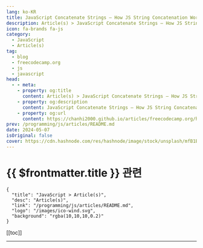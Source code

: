 ```yaml
---
lang: ko-KR
title: JavaScript Concatenate Strings – How JS String Concatenation Works
description: Article(s) > JavaScript Concatenate Strings – How JS String Concatenation Works
icon: fa-brands fa-js
category: 
  - JavaScript
  - Article(s)
tag: 
  - blog
  - freecodecamp.org
  - js
  - javascript
head:
  - - meta:
    - property: og:title
      content: Article(s) > JavaScript Concatenate Strings – How JS String Concatenation Works
    - property: og:description
      content: JavaScript Concatenate Strings – How JS String Concatenation Works
    - property: og:url
      content: https://chanhi2000.github.io/articles/freecodecamp.org/how-js-string-concatenation-works.html
prev: /programming/js/articles/README.md
date: 2024-05-07
isOriginal: false
cover: https://cdn.hashnode.com/res/hashnode/image/stock/unsplash/mfB1B1s4sMc/upload/138f5daa340578a0ba2da07274b59252.jpeg
---
```


# {{ $frontmatter.title }} 관련

```component VPCard
{
  "title": "JavaScript > Article(s)",
  "desc": "Article(s)",
  "link": "/programming/js/articles/README.md",
  "logo": "/images/ico-wind.svg",
  "background": "rgba(10,10,10,0.2)"
}
```

[[toc]]

---

<SiteInfo
  name="JavaScript Concatenate Strings – How JS String Concatenation Works"
  desc="When coding in JavaScript, you may need to combine multiple strings to create a new, longer string. This operation is known as concatenation. In this article, you will learn five ways to concatenate strings in JavaScript. How to Concatenate Strings i..."
  url="https://freecodecamp.org/news/how-js-string-concatenation-works/"
  logo="https://cdn.freecodecamp.org/universal/favicons/favicon.ico"
  preview="https://cdn.hashnode.com/res/hashnode/image/stock/unsplash/mfB1B1s4sMc/upload/138f5daa340578a0ba2da07274b59252.jpeg"/>

<!-- TODO: 작성 -->

